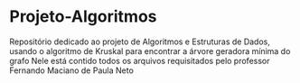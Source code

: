 # Projeto-Algoritmos
Repositório dedicado ao projeto de Algoritmos e Estruturas de Dados, usando o algoritmo de Kruskal para encontrar a árvore geradora mínima do grafo
Nele está contido todos os arquivos requisitados pelo professor Fernando Maciano de Paula Neto
